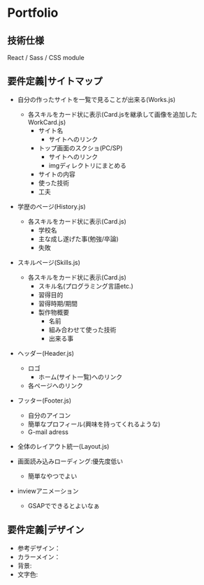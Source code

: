 # Portfolio

## 技術仕様

React / Sass / CSS module 

## 要件定義|サイトマップ

* 自分の作ったサイトを一覧で見ることが出来る(Works.js)
  * 各スキルをカード状に表示(Card.jsを継承して画像を追加したWorkCard.js)
    * サイト名
      * サイトへのリンク
    * トップ画面のスクショ(PC/SP)
      * サイトへのリンク
      * imgディレクトリにまとめる
    * サイトの内容
    * 使った技術
    * 工夫
* 学歴のページ(History.js)
  * 各スキルをカード状に表示(Card.js)
    * 学校名
    * 主な成し遂げた事(勉強/卒論)
    * 失敗
* スキルページ(Skills.js)
  * 各スキルをカード状に表示(Card.js)
    * スキル名(プログラミング言語etc.)
    * 習得目的
    * 習得時期/期間
    * 製作物概要
      * 名前
      * 組み合わせて使った技術
      * 出来る事

* ヘッダー(Header.js)
  * ロゴ
    * ホーム(サイト一覧)へのリンク
  * 各ページへのリンク
* フッター(Footer.js)
  * 自分のアイコン
  * 簡単なプロフィール(興味を持ってくれるような)
  * G-mail adress
* 全体のレイアウト統一(Layout.js)
* 画面読み込みローディング:優先度低い
  * 簡単なやつでよい
* inviewアニメーション
  * GSAPでできるとよいなぁ

## 要件定義|デザイン

* 参考デザイン：
* カラーメイン：
* 背景:
* 文字色: